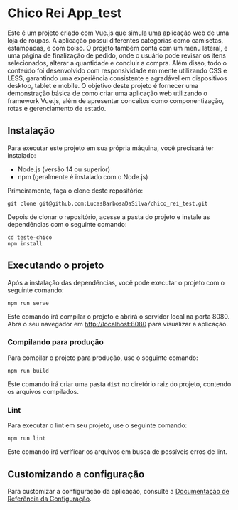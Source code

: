 <h1>Chico Rei App_test</h1>

<p>Este é um projeto criado com Vue.js que simula uma aplicação web de uma loja de roupas. A aplicação possui diferentes categorias como camisetas, estampadas, e com bolso. O projeto também conta com um menu lateral, e uma página de finalização de pedido, onde o usuário pode revisar os itens selecionados, alterar a quantidade e concluir a compra. Além disso, todo o conteúdo foi desenvolvido com responsividade em mente utilizando CSS e LESS, garantindo uma experiência consistente e agradável em dispositivos desktop, tablet e mobile. O objetivo deste projeto é fornecer uma demonstração básica de como criar uma aplicação web utilizando o framework Vue.js, além de apresentar conceitos como componentização, rotas e gerenciamento de estado.</p>

<h2>Instalação</h2>

<p>Para executar este projeto em sua própria máquina, você precisará ter instalado:</p>

<ul>
  <li>Node.js (versão 14 ou superior)</li>
  <li>npm (geralmente é instalado com o Node.js)</li>
</ul>

<p>Primeiramente, faça o clone deste repositório:</p>

<pre><code>git clone git@github.com:LucasBarbosaDaSilva/chico_rei_test.git</code></pre>

<p>Depois de clonar o repositório, acesse a pasta do projeto e instale as dependências com o seguinte comando:</p>

<pre><code>cd teste-chico
npm install</code></pre>

<h2>Executando o projeto</h2>

<p>Após a instalação das dependências, você pode executar o projeto com o seguinte comando:</p>

<pre><code>npm run serve</code></pre>

<p>Este comando irá compilar o projeto e abrirá o servidor local na porta 8080. Abra o seu navegador em <a href="http://localhost:8080">http://localhost:8080</a> para visualizar a aplicação.</p>

<h3>Compilando para produção</h3>

<p>Para compilar o projeto para produção, use o seguinte comando:</p>

<pre><code>npm run build</code></pre>

<p>Este comando irá criar uma pasta <code>dist</code> no diretório raiz do projeto, contendo os arquivos compilados.</p>

<h3>Lint</h3>

<p>Para executar o lint em seu projeto, use o seguinte comando:</p>

<pre><code>npm run lint</code></pre>

<p>Este comando irá verificar os arquivos em busca de possíveis erros de lint.</p>

<h2>Customizando a configuração</h2>

<p>Para customizar a configuração da aplicação, consulte a <a href="https://cli.vuejs.org/config/">Documentação de Referência da Configuração</a>.</p>
